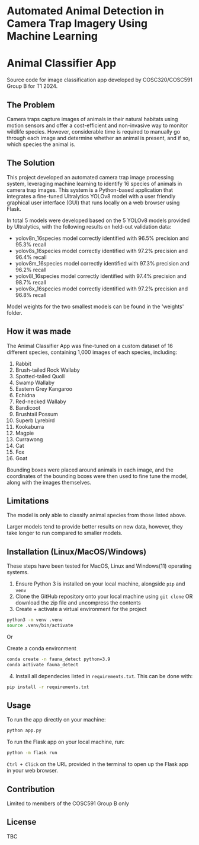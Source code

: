 # Automated Animal Detection in Camera Trap Imagery Using Machine Learning

# Animal Classifier App
Source code for image classification app developed by COSC320/COSC591 Group B for T1 2024. 

## The Problem 
Camera traps capture images of animals in their natural habitats using motion sensors and offer a cost-efficient and non-invasive way to monitor wildlife species. However, considerable time is required to manually go through each image and determine whether an animal is present, and if so, which species the animal is.

## The Solution
This project developed an automated camera trap image processing system, leveraging machine learning to identify 16 species of animals in camera trap images. This system is a Python-based application that integrates a fine-tuned Ultralytics YOLOv8 model with a user friendly graphical user interface (GUI) that runs locally on a web browser using Flask. 

In total 5 models were developed based on the 5 YOLOv8 models provided by Ultralytics, with the following results on held-out validation data:

- yolov8n_16species model correctly identified with 96.5% precision and 95.3% recall
- yolov8s_16species model correctly identified with 97.2% precision and 96.4% recall
- yolov8m_16species model correctly identified with 97.3% precision and 96.2% recall
- yolov8l_16species model correctly identified with 97.4% precision and 98.7% recall
- yolov8x_16species model correctly identified with 97.2% precision and 96.8% recall

Model weights for the two smallest models can be found in the 'weights' folder.

## How it was made
The Animal Classifier App was fine-tuned on a custom dataset of 16 different species, containing 1,000 images of each species, including:

1. Rabbit
2. Brush-tailed Rock Wallaby
3. Spotted-tailed Quoll
4. Swamp Wallaby
5. Eastern Grey Kangaroo
6. Echidna
7. Red-necked Wallaby
8. Bandicoot
9. Brushtail Possum
10. Superb Lyrebird
11. Kookaburra
12. Magpie
13. Currawong
14. Cat
15. Fox
16. Goat

Bounding boxes were placed around animals in each image, and the coordinates of the bounding boxes were then used to fine tune the model, along with the images themselves.

## Limitations
The model is only able to classify animal species from those listed above.

Larger models tend to provide better results on new data, however, they take longer to run compared to smaller models.

## Installation (Linux/MacOS/Windows)
These steps have been tested for MacOS, Linux and Windows(11) operating systems. 

1. Ensure Python 3 is installed on your local machine, alongside `pip` and `venv`
2. Clone the GitHub repository onto your local machine using `git clone` OR download the zip file and uncompress the contents
3. Create + activate a virtual environment for the project
```bash
python3 -m venv .venv
source .venv/bin/activate
```
  Or

  Create a conda environment 
```bash
conda create -n fauna_detect python=3.9
conda activate fauna_detect
```

4. Install all dependecies listed in `requirements.txt`. This can be done with:
```bash
pip install -r requirements.txt
```
## Usage
To run the app directly on your machine:
```bash
python app.py
```
To run the Flask app on your local machine, run:
```bash
python -m flask run
```
`Ctrl + Click` on the URL provided in the terminal to open up the Flask app in your web browser.

## Contribution
Limited to members of the COSC591 Group B only

## License
TBC
